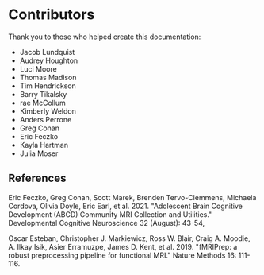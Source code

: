 # Contributors 

Thank you to those who helped create this documentation: 

- Jacob Lundquist
- Audrey Houghton
- Luci Moore
- Thomas Madison
- Tim Hendrickson
- Barry Tikalsky
- rae McCollum
- Kimberly Weldon
- Anders Perrone
- Greg Conan
- Eric Feczko
- Kayla Hartman
- Julia Moser 

## References 

Eric Feczko, Greg Conan, Scott Marek, Brenden Tervo-Clemmens, Michaela Cordova, Olivia Doyle, Eric Earl, et al. 2021. "Adolescent Brain Cognitive Development (ABCD)
Community MRI Collection and Utilities." Developmental Cognitive Neuroscience 32 (August): 43-54,

Oscar Esteban, Christopher J. Markiewicz, Ross W. Blair, Craig A. Moodie, A. Ilkay Isik, Asier Erramuzpe, James D. Kent, et al. 2019. "fMRIPrep: a robust preprocessing pipeline for functional MRI." Nature Methods 16: 111-116.